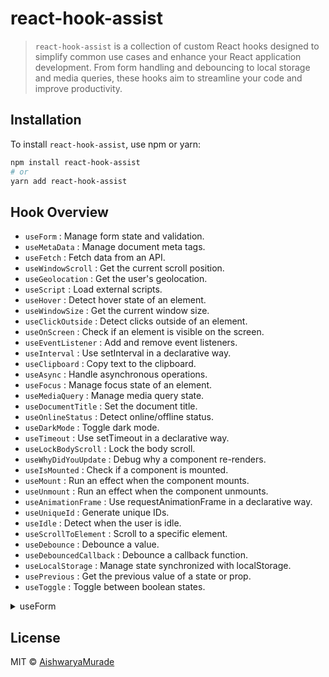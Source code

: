# react-hook-assist

> `react-hook-assist` is a collection of custom React hooks designed to simplify common use cases and enhance your React application development. From form handling and debouncing to local storage and media queries, these hooks aim to streamline your code and improve productivity.

## Installation

To install `react-hook-assist`, use npm or yarn:

```bash
npm install react-hook-assist
# or
yarn add react-hook-assist
```

## Hook Overview

- `useForm` : Manage form state and validation.
- `useMetaData` : Manage document meta tags.
- `useFetch` : Fetch data from an API.
- `useWindowScroll` : Get the current scroll position.
- `useGeolocation` : Get the user's geolocation.
- `useScript` : Load external scripts.
- `useHover` : Detect hover state of an element.
- `useWindowSize` : Get the current window size.
- `useClickOutside` : Detect clicks outside of an element.
- `useOnScreen` : Check if an element is visible on the screen.
- `useEventListener` : Add and remove event listeners.
- `useInterval` : Use setInterval in a declarative way.
- `useClipboard` : Copy text to the clipboard.
- `useAsync` : Handle asynchronous operations.
- `useFocus` : Manage focus state of an element.
- `useMediaQuery` : Manage media query state.
- `useDocumentTitle` : Set the document title.
- `useOnlineStatus` : Detect online/offline status.
- `useDarkMode` : Toggle dark mode.
- `useTimeout` : Use setTimeout in a declarative way.
- `useLockBodyScroll` : Lock the body scroll.
- `useWhyDidYouUpdate` : Debug why a component re-renders.
- `useIsMounted` : Check if a component is mounted.
- `useMount` : Run an effect when the component mounts.
- `useUnmount` : Run an effect when the component unmounts.
- `useAnimationFrame` : Use requestAnimationFrame in a declarative way.
- `useUniqueId` : Generate unique IDs.
- `useIdle` : Detect when the user is idle.
- `useScrollToElement` : Scroll to a specific element.
- `useDebounce` : Debounce a value.
- `useDebouncedCallback` : Debounce a callback function.
- `useLocalStorage` : Manage state synchronized with localStorage.
- `usePrevious` : Get the previous value of a state or prop.
- `useToggle` : Toggle between boolean states.


<details>
  <summary>useForm</summary>

 `Description` : Manage form state and validation.

## Usage
```jsx
// form

const initialValues = {
  username: '',
  email: '',
  password: '',
  confirmPassword: '',
  age: '',
  gender: '', // Added for radio button
  agreeTerms: false, // Added for checkbox
  country: '', // Added for select
};

// Call the useForm hook
const { addField, handleSubmit, errors } = useForm(initialValues);

const usernameField = addField('username', { required: true, minLength: 3, maxLength: 15 });
const emailField = addField('email', { required: true, email: true });
const passwordField = addField('password', { required: true, minLength: 8 });
const confirmPasswordField = addField('confirmPassword', { required: true, match: 'password' });
const ageField = addField('age', { type: 'number', min: 18, max: 100 });
const genderField = addField('gender', { required: true }); // Radio button field
const agreeTermsField = addField('agreeTerms', { required: true }); // Checkbox field
const countryField = addField('country', { required: true }); // Select field

// Example

import { useForm } from 'react-hook-assist';

const MyForm = () => {
  const { values, handleChange, handleSubmit } = useForm({ name: '', email: '' }, () => {
    console.log(values);
  });

  return (
     <form onSubmit={handleSubmit((data) => console.log(data))}>
      <div>
        <label>Username:</label>
        <input {...usernameField} />
        {errors.username && <span>{errors.username.msg}</span>}
      </div>
      <div>
        <label>Email:</label>
        <input {...emailField} />
        {errors.email && <span>{errors.email.msg}</span>}
      </div>
      <div>
        <label>Password:</label>
        <input type="password" {...passwordField} />
        {errors.password && <span>{errors.password.msg}</span>}
        </div>
      <div>
        <label>Confirm Password:</label>
        <input type="password" {...confirmPasswordField} />
        {errors.confirmPassword && <span>{errors.confirmPassword.msg}</span>}
      </div>
      <div>
        <label>Age:</label>
        <input type="number" {...ageField} />
        {errors.age && <span>{errors.age.msg}</span>}
      </div>
      <div>
        <label>Gender:</label>
        <input type="radio" value="male" {...genderField} /> Male
        <input type="radio" value="female" {...genderField} /> Female
        {errors.gender && <span>{errors.gender.msg}</span>}
      </div>
      <div>
        <label>
          <input type="checkbox" {...agreeTermsField} /> I agree to the terms and conditions
        </label>
        {errors.agreeTerms && <span>{errors.agreeTerms.msg}</span>}
      </div>
      <div>
        <label>Country:</label>
        <select {...countryField}>
          <option value="">Select country</option>
          <option value="USA">USA</option>
          <option value="Canada">Canada</option>
          <option value="UK">UK</option>
          <option value="Australia">Australia</option>
        </select>
        {errors.country && <span>{errors.country.msg}</span>}
      </div>
      <button type="submit">Submit</button>
    </form>
  )

```
</details>

## License

MIT © [AishwaryaMurade](https://github.com/AishwaryaMurade)
